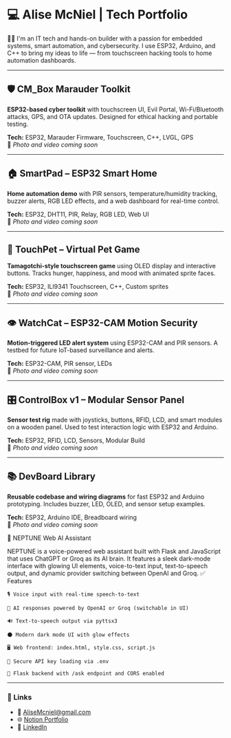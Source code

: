 # 💻 Alise McNiel | Tech Portfolio

👋🏾 I'm an IT tech and hands-on builder with a passion for embedded systems, smart automation, and cybersecurity. I use ESP32, Arduino, and C++ to bring my ideas to life — from touchscreen hacking tools to home automation dashboards.

---

## 🛡️ CM_Box Marauder Toolkit
**ESP32-based cyber toolkit** with touchscreen UI, Evil Portal, Wi-Fi/Bluetooth attacks, GPS, and OTA updates. Designed for ethical hacking and portable testing.

**Tech:** ESP32, Marauder Firmware, Touchscreen, C++, LVGL, GPS  
📸 *Photo and video coming soon*

---

## 🏠 SmartPad – ESP32 Smart Home
**Home automation demo** with PIR sensors, temperature/humidity tracking, buzzer alerts, RGB LED effects, and a web dashboard for real-time control.

**Tech:** ESP32, DHT11, PIR, Relay, RGB LED, Web UI  
📸 *Photo and video coming soon*

---

## 🐾 TouchPet – Virtual Pet Game
**Tamagotchi-style touchscreen game** using OLED display and interactive buttons. Tracks hunger, happiness, and mood with animated sprite faces.

**Tech:** ESP32, ILI9341 Touchscreen, C++, Custom sprites  
📸 *Photo and video coming soon*

---

## 👁️ WatchCat – ESP32-CAM Motion Security
**Motion-triggered LED alert system** using ESP32-CAM and PIR sensors. A testbed for future IoT-based surveillance and alerts.

**Tech:** ESP32-CAM, PIR sensor, LEDs  
📸 *Photo and video coming soon*

---

## 🎛️ ControlBox v1 – Modular Sensor Panel
**Sensor test rig** made with joysticks, buttons, RFID, LCD, and smart modules on a wooden panel. Used to test interaction logic with ESP32 and Arduino.

**Tech:** ESP32, RFID, LCD, Sensors, Modular Build  
📸 *Photo and video coming soon*

---

## 📚 DevBoard Library
**Reusable codebase and wiring diagrams** for fast ESP32 and Arduino prototyping. Includes buzzer, LED, OLED, and sensor setup examples.

**Tech:** ESP32, Arduino IDE, Breadboard wiring  
📸 *Photo and video coming soon*

🧠 NEPTUNE Web AI Assistant

NEPTUNE is a voice-powered web assistant built with Flask and JavaScript that uses ChatGPT or Groq as its AI brain. It features a sleek dark-mode interface with glowing UI elements, voice-to-text input, text-to-speech output, and dynamic provider switching between OpenAI and Groq.
✅ Features

    🎙️ Voice input with real-time speech-to-text

    🧠 AI responses powered by OpenAI or Groq (switchable in UI)

    🔊 Text-to-speech output via pyttsx3

    🌑 Modern dark mode UI with glow effects

    🖥️ Web frontend: index.html, style.css, script.js

    🔐 Secure API key loading via .env

    🔁 Flask backend with /ask endpoint and CORS enabled

---

### 🔗 Links
- 📧 AliseMcniel@gmail.com  
- 🌐 [Notion Portfolio](https://www.notion.so/YourLinkHere)  
- 💼 [LinkedIn](https://www.linkedin.com/in/YourUsernameHere)  

